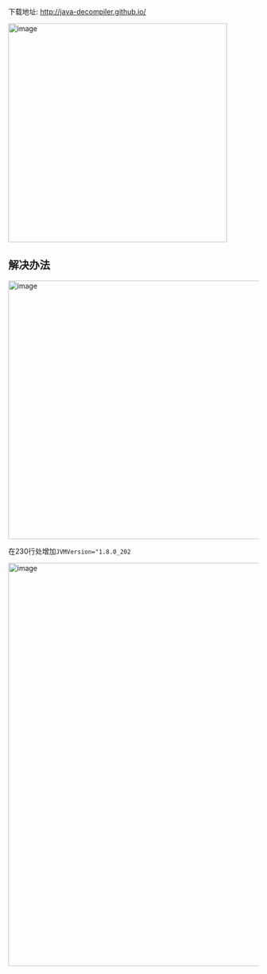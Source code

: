 下载地址: http://java-decompiler.github.io/

<img width="440" alt="image" src="https://user-images.githubusercontent.com/49633468/211228055-b0de0093-7f61-44e0-92ab-a5b3517acd11.png"></img>

## 解决办法

<img width="519" alt="image" src="https://user-images.githubusercontent.com/49633468/211228140-4722afc7-7d63-4746-8150-4f21f191a962.png"></img>

在230行处增加`JVMVersion="1.8.0_202`

<img width="810" alt="image" src="https://user-images.githubusercontent.com/49633468/211228085-c3b06594-6e32-4335-91ce-9e1347d4f7d0.png"></img>

